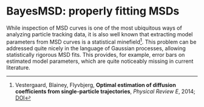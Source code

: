 BayesMSD: properly fitting MSDs
===============================

While inspection of MSD curves is one of the most ubiquitous ways of analyzing
particle tracking data, it is also well known that extracting model parameters
from MSD curves is a statistical minefield[^1]. This problem can be addressed
quite nicely in the language of Gaussian processes, allowing statistically
rigorous MSD fits. This provides, for example, error bars on estimated model
parameters, which are quite noticeably missing in current literature.

[^1]: Vestergaard, Blainey, Flyvbjerg, __Optimal estimation of diffusion coefficients from single-particle trajectories__, _Physical Review E_, 2014; [DOI](https://doi.org/10.1103/PhysRevE.89.022726)
